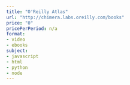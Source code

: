 ```yaml
---
title: "O'Reilly Atlas"
url: "http://chimera.labs.oreilly.com/books"
price: "0"
pricePerPeriod: n/a
format: 
- video
- ebooks
subject: 
- javascript
- html
- python
- node
---
```

